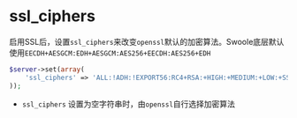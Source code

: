 # ssl_ciphers

启用SSL后，设置`ssl_ciphers`来改变`openssl`默认的加密算法。Swoole底层默认使用`EECDH+AESGCM:EDH+AESGCM:AES256+EECDH:AES256+EDH`

```php
$server->set(array(
    'ssl_ciphers' => 'ALL:!ADH:!EXPORT56:RC4+RSA:+HIGH:+MEDIUM:+LOW:+SSLv2:+EXP',
));
```

* `ssl_ciphers` 设置为空字符串时，由`openssl`自行选择加密算法